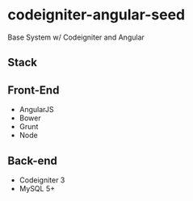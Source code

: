# codeigniter-angular-seed
Base System w/ Codeigniter and Angular

## Stack
## Front-End
+ AngularJS
+ Bower
+ Grunt
+ Node

## Back-end
+ Codeigniter 3
+ MySQL 5+
